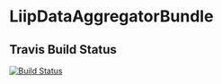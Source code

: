# LiipDataAggregatorBundle

## Travis Build Status

[![Build Status](https://travis-ci.org/liip/LiipDataAggregatorBundle.png)](https://travis-ci.org/liip/LiipDataAggregatorBundle)
